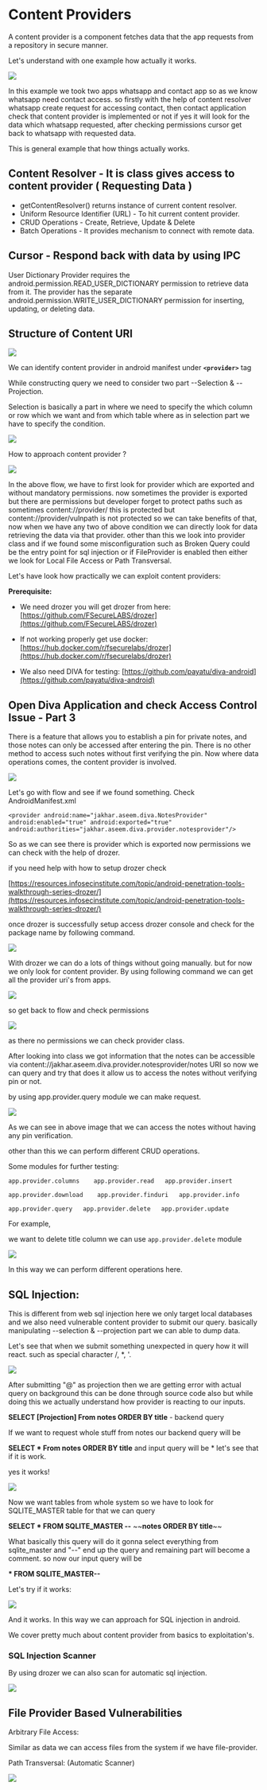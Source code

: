 # **Content Providers** #

A content provider is a component fetches data that the app requests from a repository in secure manner.

Let's understand with one example how actually it works.

![](<../../attachments/Android-PT-PPT (5).png>)

In this example we took two apps whatsapp and contact app so as we know whatsapp need contact access. so firstly with the help of content resolver whatsapp create request for accessing contact, then contact application check that content provider is implemented or not if yes it will look for the data which whatsapp requested, after checking permissions cursor get back to whatsapp with requested data.&#x20;

This is general example that how things actually works.&#x20;

 ## **Content Resolver - It is class gives access to content provider ( Requesting Data )**

* getContentResolver() returns instance of current content resolver.
* Uniform Resource Identifier (URL) - To hit current content provider.
* CRUD Operations - Create, Retrieve, Update & Delete
* Batch Operations - It provides mechanism to connect with remote data.

 ## **Cursor - Respond back with data by using IPC**

User Dictionary Provider requires the android.permission.READ\_USER\_DICTIONARY permission to retrieve data from it. The provider has the separate android.permission.WRITE\_USER\_DICTIONARY permission for inserting, updating, or deleting data.

 ## **Structure of Content URI**

![](<../../attachments/Screenshot from 2022-05-30 19-48-21.png>)

We can identify content provider in android manifest under **`<provider>`** tag
 
While constructing query we need to consider two part --Selection & --Projection.

Selection is basically a part in where we need to specify the which column or row which we want and from which table where as in selection part we have to specify the condition.

![](<../../attachments/Screenshot from 2022-05-30 19-55-08.png>)

How to approach content provider ?

![](<../../attachments/Screenshot from 2022-05-30 20-03-49.png>)

In the above flow, we have to first look for provider which are exported and without mandatory permissions. now sometimes the provider is exported but there are permissions but developer forget to protect paths such as sometimes content://provider/ this is protected but content://provider/vulnpath is not protected so we can take benefits of that, now when we have any two of above condition we can directly look for data retrieving the data via that provider. other than this we look into provider class and if we found some misconfiguration such as Broken Query could be the entry point for sql injection or if FileProvider is enabled then either we look for Local File Access or Path Transversal.

Let's have look how practically we can exploit content providers:

**Prerequisite:**

- We need drozer you will get drozer from here: [https://github.com/FSecureLABS/drozer](https://github.com/FSecureLABS/drozer)

- If not working properly get use docker: [https://hub.docker.com/r/fsecurelabs/drozer](https://hub.docker.com/r/fsecurelabs/drozer)

- We also need DIVA for testing: [https://github.com/payatu/diva-android](https://github.com/payatu/diva-android)

## **Open Diva Application and check Access Control Issue - Part 3**

There is a feature that allows you to establish a pin for private notes, and those notes can only be accessed after entering the pin. There is no other method to access such notes without first verifying the pin. Now where data operations comes, the content provider is involved.

![](<../../attachments/ezgif.com-gif-maker (3).gif>)

Let's go with flow and see if we found something. Check AndroidManifest.xml

```
<provider android:name="jakhar.aseem.diva.NotesProvider"   
android:enabled="true" android:exported="true"  
android:authorities="jakhar.aseem.diva.provider.notesprovider"/>
```

So as we can see there is provider which is exported now permissions we can check with the help of drozer.

if you need help with how to setup drozer check&#x20;

[https://resources.infosecinstitute.com/topic/android-penetration-tools-walkthrough-series-drozer/](https://resources.infosecinstitute.com/topic/android-penetration-tools-walkthrough-series-drozer/)

once drozer is successfully setup access drozer console and check for the package name by following command.

![](<../../attachments/Screenshot from 2022-05-31 13-45-50.png>)

With drozer we can do a lots of things without going manually. but for now we only look for content provider. By using following command we can get all the provider uri's from apps.

![](<../../attachments/Screenshot from 2022-05-31 13-49-51.png>)

so get back to flow and check permissions

![](<../../attachments/Screenshot from 2022-05-31 13-52-24.png>)

as there no permissions we can check provider class.

After looking into class we got  information that the notes can be accessible via content://jakhar.aseem.diva.provider.notesprovider/notes URI so now we can query and try that does it allow us to access the notes without verifying pin or not.

by using app.provider.query module we can make request.

![](<../../attachments/Screenshot from 2022-05-31 14-07-17.png>)

As we can see in above image that we can access the notes without having any pin verification.&#x20;

other than this we can perform different CRUD operations.

Some modules for further testing:
```
app.provider.columns    app.provider.read   app.provider.insert
```
```
app.provider.download    app.provider.finduri   app.provider.info
```
```
app.provider.query   app.provider.delete   app.provider.update
```
For example,

we want to delete title column we can use `app.provider.delete`  module&#x20;

![](<../../attachments/Screenshot from 2022-05-31 14-22-19.png>)

In this way we can perform different operations here.&#x20;

 ## **SQL Injection:**

This is different from web sql injection here we only target local databases and we also need vulnerable content provider to submit our query. basically manipulating --selection & --projection part we can able to dump data.

Let's see that when we submit something unexpected in query how it will react. such as special character /, \*,  '.

![](<../../attachments/Screenshot from 2022-06-01 10-47-40 (1).png>)

After submitting "@" as projection then we are getting error with actual query on background this can be done through source code also but while doing this we actually understand how provider is reacting to our inputs.

**SELECT \[Projection] From notes ORDER BY title** - backend query

If we want to request whole stuff from  notes our backend query will be&#x20;

**SELECT \* From notes ORDER BY title** and input query will be \* let's see that if it is work.

yes it works!

![](<../../attachments/Screenshot from 2022-06-01 10-59-25.png>)

Now we want tables from whole system so we have to look for SQLITE\_MASTER table for that we can query&#x20;

**SELECT \* FROM SQLITE\_MASTER --** \~~**notes ORDER BY title**\~~


What basically this query will do it gonna select everything from sqlite\_master and "--" end up  the query and remaining part will become a comment. so now our input query will be&#x20;

&#x20;  **\* FROM SQLITE\_MASTER--**

Let's try if it works:

![](<../../attachments/Screenshot from 2022-06-01 11-08-35.png>)

And it works. In this way we can approach for SQL injection in android.

We cover pretty much about content provider from basics to exploitation's.

### **SQL Injection Scanner**

By using drozer we can also scan for automatic sql injection.

![](<../../attachments/Screenshot from 2022-06-02 15-14-51.png>)

## **File Provider Based Vulnerabilities**

Arbitrary File Access:

Similar as data we can access files from the system if we have file-provider.

Path Transversal: (Automatic Scanner)

![](<../../attachments/Screenshot from 2022-06-02 15-40-26.png>)



